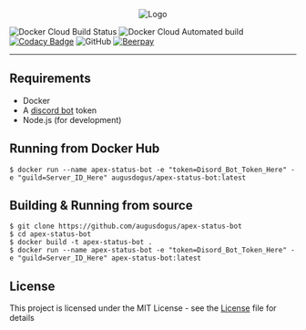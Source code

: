 <p align="center">
<img src="https://i.imgur.com/CKAla4P.png" alt="Logo">
</p>


![Docker Cloud Build Status](https://img.shields.io/docker/cloud/build/augusdogus/apex-status-bot) ![Docker Cloud Automated build](https://img.shields.io/docker/cloud/automated/augusdogus/apex-status-bot) [![Codacy Badge](https://api.codacy.com/project/badge/Grade/fa067f6879b74528b3a2ed791cb60e3e)](https://www.codacy.com/manual/AugusDogus/apex-status-bot?utm_source=github.com&amp;utm_medium=referral&amp;utm_content=AugusDogus/apex-status-bot&amp;utm_campaign=Badge_Grade) ![GitHub](https://img.shields.io/github/license/AugusDogus/minecraft-status-bot?color=blue) [![Beerpay](https://img.shields.io/beerpay/AugusDogus/minecraft-status-bot)](https://beerpay.io/AugusDogus/minecraft-status-bot)
* * *

## Requirements

-   Docker
-   A [discord bot](https://discordapp.com/developers/applications/) token
-   Node.js (for development)

## Running from Docker Hub

    $ docker run --name apex-status-bot -e "token=Disord_Bot_Token_Here" -e "guild=Server_ID_Here" augusdogus/apex-status-bot:latest

## Building & Running from source

    $ git clone https://github.com/augusdogus/apex-status-bot
    $ cd apex-status-bot
    $ docker build -t apex-status-bot .
    $ docker run --name apex-status-bot -e "token=Disord_Bot_Token_Here" -e "guild=Server_ID_Here" apex-status-bot:latest

## License

This project is licensed under the MIT License - see the [License](License) file for details
